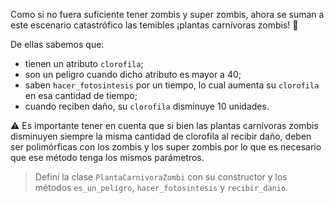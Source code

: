 Como si no fuera suficiente tener zombis y super zombis, ahora se suman a este escenario catastrófico las temibles ¡plantas carnívoras zombis! :bamboo:

De ellas sabemos que:

* tienen un atributo `clorofila`;
* son un peligro cuando dicho atributo es mayor a 40;
* saben `hacer_fotosintesis` por un tiempo, lo cual aumenta su `clorofila` en esa cantidad de tiempo;
* cuando reciben daño, su `clorofila` disminuye 10 unidades.

:warning: Es importante tener en cuenta que si bien las plantas carnívoras zombis disminuyen siempre la misma cantidad de clorofila al recibir daño, deben ser polimórficas con los zombis y los super zombis por lo que es necesario que ese método tenga los mismos parámetros.

> Definí la clase `PlantaCarnivoraZombi` con su constructor y los métodos `es_un_peligro`, `hacer_fotosintesis` y `recibir_danio`.